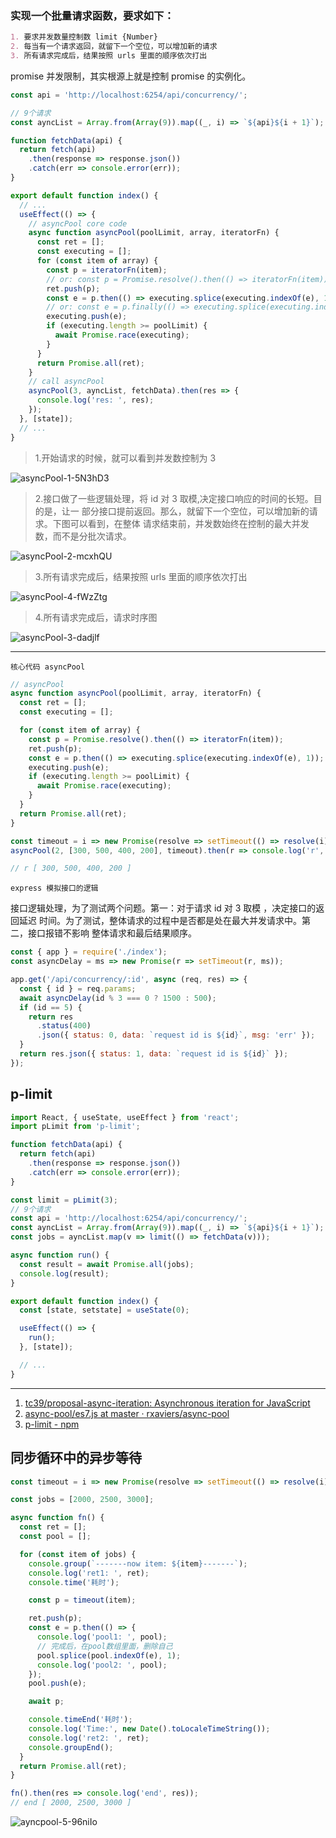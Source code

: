### 实现一个批量请求函数，要求如下：

```md
1. 要求并发数量控制数 limit {Number}
2. 每当有一个请求返回，就留下一个空位，可以增加新的请求
3. 所有请求完成后，结果按照 urls 里面的顺序依次打出
```

promise 并发限制，其实根源上就是控制 promise 的实例化。

```js
const api = 'http://localhost:6254/api/concurrency/';

// 9个请求
const ayncList = Array.from(Array(9)).map((_, i) => `${api}${i + 1}`);

function fetchData(api) {
  return fetch(api)
    .then(response => response.json())
    .catch(err => console.error(err));
}

export default function index() {
  // ...
  useEffect(() => {
    // asyncPool core code
    async function asyncPool(poolLimit, array, iteratorFn) {
      const ret = [];
      const executing = [];
      for (const item of array) {
        const p = iteratorFn(item);
        // or: const p = Promise.resolve().then(() => iteratorFn(item));
        ret.push(p);
        const e = p.then(() => executing.splice(executing.indexOf(e), 1));
        // or: const e = p.finally(() => executing.splice(executing.indexOf(e), 1));
        executing.push(e);
        if (executing.length >= poolLimit) {
          await Promise.race(executing);
        }
      }
      return Promise.all(ret);
    }
    // call asyncPool
    asyncPool(3, ayncList, fetchData).then(res => {
      console.log('res: ', res);
    });
  }, [state]);
  // ...
}
```

> 1.开始请求的时候，就可以看到并发数控制为 3

<img src='https://loremxuetengfei.oss-cn-beijing.aliyuncs.com/uPic/asyncPool-1-5N3hD3.jpg' alt='asyncPool-1-5N3hD3'/>

> 2.接口做了一些逻辑处理，将 id 对 3 取模,决定接口响应的时间的长短。目的是，让一
> 部分接口提前返回。那么，就留下一个空位，可以增加新的请求。下图可以看到，在整体
> 请求结束前，并发数始终在控制的最大并发数，而不是分批次请求。

<img src='https://loremxuetengfei.oss-cn-beijing.aliyuncs.com/uPic/asyncPool-2-mcxhQU.jpg' alt='asyncPool-2-mcxhQU'/>

> 3.所有请求完成后，结果按照 urls 里面的顺序依次打出

<img src='https://loremxuetengfei.oss-cn-beijing.aliyuncs.com/uPic/asyncPool-4-fWzZtg.jpg' alt='asyncPool-4-fWzZtg'/>

> 4.所有请求完成后，请求时序图

<img src='https://loremxuetengfei.oss-cn-beijing.aliyuncs.com/uPic/asyncPool-3-dadjlf.jpg' alt='asyncPool-3-dadjlf'/>

---

`核心代码 asyncPool`

```js
// asyncPool
async function asyncPool(poolLimit, array, iteratorFn) {
  const ret = [];
  const executing = [];

  for (const item of array) {
    const p = Promise.resolve().then(() => iteratorFn(item));
    ret.push(p);
    const e = p.then(() => executing.splice(executing.indexOf(e), 1));
    executing.push(e);
    if (executing.length >= poolLimit) {
      await Promise.race(executing);
    }
  }
  return Promise.all(ret);
}

const timeout = i => new Promise(resolve => setTimeout(() => resolve(i), i));
asyncPool(2, [300, 500, 400, 200], timeout).then(r => console.log('r', r));

// r [ 300, 500, 400, 200 ]
```

`express 模拟接口的逻辑`

接口逻辑处理，为了测试两个问题。第一：对于请求 id 对 3 取模 ，决定接口的返回延迟
时间。为了测试，整体请求的过程中是否都是处在最大并发请求中。第二，接口报错不影响
整体请求和最后结果顺序。

```js
const { app } = require('./index');
const asyncDelay = ms => new Promise(r => setTimeout(r, ms));

app.get('/api/concurrency/:id', async (req, res) => {
  const { id } = req.params;
  await asyncDelay(id % 3 === 0 ? 1500 : 500);
  if (id == 5) {
    return res
      .status(400)
      .json({ status: 0, data: `request id is ${id}`, msg: 'err' });
  }
  return res.json({ status: 1, data: `request id is ${id}` });
});
```

## p-limit

```js
import React, { useState, useEffect } from 'react';
import pLimit from 'p-limit';

function fetchData(api) {
  return fetch(api)
    .then(response => response.json())
    .catch(err => console.error(err));
}

const limit = pLimit(3);
// 9个请求
const api = 'http://localhost:6254/api/concurrency/';
const ayncList = Array.from(Array(9)).map((_, i) => `${api}${i + 1}`);
const jobs = ayncList.map(v => limit(() => fetchData(v)));

async function run() {
  const result = await Promise.all(jobs);
  console.log(result);
}

export default function index() {
  const [state, setstate] = useState(0);

  useEffect(() => {
    run();
  }, [state]);

  // ...
}
```

---

1. [tc39/proposal-async-iteration: Asynchronous iteration for JavaScript](https://github.com/tc39/proposal-async-iteration#the-async-iteration-statement-for-await-of)
2. [async-pool/es7.js at master · rxaviers/async-pool](https://github.com/rxaviers/async-pool/blob/master/lib/es7.js)
3. [p-limit - npm](https://www.npmjs.com/package/p-limit)

## 同步循环中的异步等待

```js
const timeout = i => new Promise(resolve => setTimeout(() => resolve(i), i));

const jobs = [2000, 2500, 3000];

async function fn() {
  const ret = [];
  const pool = [];

  for (const item of jobs) {
    console.group(`-------now item: ${item}-------`);
    console.log('ret1: ', ret);
    console.time('耗时');

    const p = timeout(item);

    ret.push(p);
    const e = p.then(() => {
      console.log('pool1: ', pool);
      // 完成后，在pool数组里面，删除自己
      pool.splice(pool.indexOf(e), 1);
      console.log('pool2: ', pool);
    });
    pool.push(e);

    await p;

    console.timeEnd('耗时');
    console.log('Time:', new Date().toLocaleTimeString());
    console.log('ret2: ', ret);
    console.groupEnd();
  }
  return Promise.all(ret);
}

fn().then(res => console.log('end', res));
// end [ 2000, 2500, 3000 ]
```

<img src='https://loremxuetengfei.oss-cn-beijing.aliyuncs.com/uPic/ayncpool-5-96niIo.jpg' alt='ayncpool-5-96niIo'/>

<!--

 [现代JS中的流程控制：详解Callbacks 、Promises 、Async/Await - 个人文章 - SegmentFault 思否](https://segmentfault.com/a/1190000016143319#item-9)

[Promise.race vs. Promise.any And Promise.all vs. Promise.allSettled](https://sung.codes/blog/2019/05/18/promise-race-vs-promise-any-and-promise-all-vs-promise-allsettled/)


[JavaScript async and await in loops | Zell Liew](https://zellwk.com/blog/async-await-in-loops/)


1. [第 153 题：实现一个批量请求函数 multiRequest(urls, maxNum) · Issue #378 · Advanced-Frontend/Daily-Interview-Question](https://github.com/Advanced-Frontend/Daily-Interview-Question/issues/378)
1. [Promise.all concurrency limit | Develop Paper](https://developpaper.com/promise-all-concurrency-limit/)
1. [javascript - Resolve promises one after another (i.e. in sequence)? - Stack Overflow](https://stackoverflow.com/questions/24586110/resolve-promises-one-after-another-i-e-in-sequence)
 [Promise.all concurrency limit | Develop Paper](https://developpaper.com/promise-all-concurrency-limit/)

 -->
